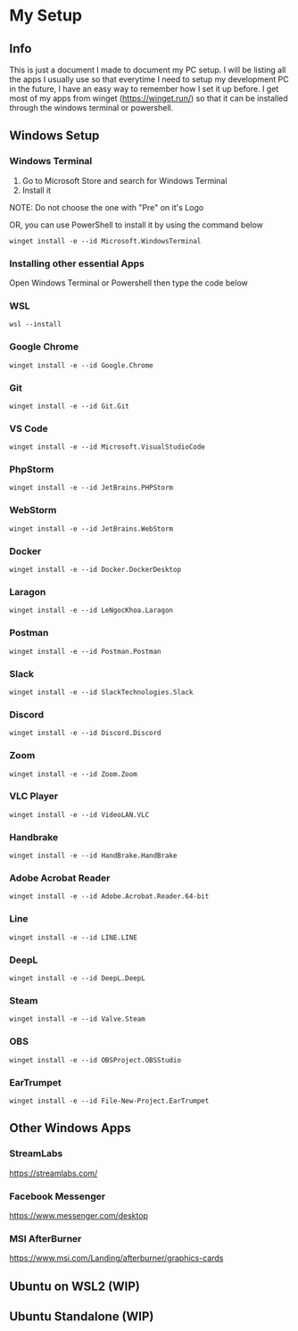 # My Setup

## Info

This is just a document I made to document my PC setup. I will be listing all the apps I usually use so that everytime I need to setup my development PC in the future, I have an easy way to remember how I set it up before. I get most of my apps from winget (https://winget.run/) so that it can be installed through the windows terminal or powershell.

## Windows Setup

### Windows Terminal

1. Go to Microsoft Store and search for Windows Terminal
2. Install it

NOTE: Do not choose the one with "Pre" on it's Logo

OR, you can use PowerShell to install it by using the command below

```
winget install -e --id Microsoft.WindowsTerminal
```

### Installing other essential Apps

Open Windows Terminal or Powershell then type the code below

### WSL

```
wsl --install
```

### Google Chrome

```
winget install -e --id Google.Chrome
```

### Git

```
winget install -e --id Git.Git
```

### VS Code

```
winget install -e --id Microsoft.VisualStudioCode
```

### PhpStorm

```
winget install -e --id JetBrains.PHPStorm
```

### WebStorm

```
winget install -e --id JetBrains.WebStorm
```

### Docker

```
winget install -e --id Docker.DockerDesktop
```

### Laragon

```
winget install -e --id LeNgocKhoa.Laragon
```

### Postman

```
winget install -e --id Postman.Postman
```

### Slack

```
winget install -e --id SlackTechnologies.Slack
```

### Discord

```
winget install -e --id Discord.Discord
```

### Zoom

```
winget install -e --id Zoom.Zoom
```

### VLC Player

```
winget install -e --id VideoLAN.VLC
```

### Handbrake

```
winget install -e --id HandBrake.HandBrake
```

### Adobe Acrobat Reader

```
winget install -e --id Adobe.Acrobat.Reader.64-bit
```

### Line

```
winget install -e --id LINE.LINE
```

### DeepL

```
winget install -e --id DeepL.DeepL
```

### Steam

```
winget install -e --id Valve.Steam
```

### OBS

```
winget install -e --id OBSProject.OBSStudio
```

### EarTrumpet

```
winget install -e --id File-New-Project.EarTrumpet
```

## Other Windows Apps

### StreamLabs

https://streamlabs.com/

### Facebook Messenger

https://www.messenger.com/desktop

### MSI AfterBurner

https://www.msi.com/Landing/afterburner/graphics-cards

## Ubuntu on WSL2 (WIP)

## Ubuntu Standalone (WIP)
